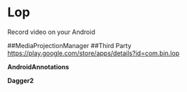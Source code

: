 # Lop
Record video on your Android

##MediaProjectionManager
##Third Party
https://play.google.com/store/apps/details?id=com.bin.lop

**AndroidAnnotations**

**Dagger2**
